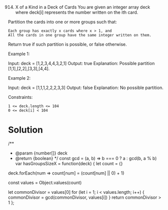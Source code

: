 914. X of a Kind in a Deck of Cards
You are given an integer array deck where deck[i] represents the number written on the ith card.

Partition the cards into one or more groups such that:

    Each group has exactly x cards where x > 1, and
    All the cards in one group have the same integer written on them.

Return true if such partition is possible, or false otherwise.

 

Example 1:

Input: deck = [1,2,3,4,4,3,2,1]
Output: true
Explanation: Possible partition [1,1],[2,2],[3,3],[4,4].

Example 2:

Input: deck = [1,1,1,2,2,2,3,3]
Output: false
Explanation: No possible partition.

 

Constraints:

    1 <= deck.length <= 104
    0 <= deck[i] < 104

# Solution
/**
 * @param {number[]} deck
 * @return {boolean}
 */
const gcd = (a, b) => b === 0 ? a : gcd(b, a % b)
var hasGroupsSizeX = function(deck) {
  let count = {}

  deck.forEach(num => count[num] = (count[num] || 0) + 1)
  
  const values = Object.values(count)

  let commonDivisor = values[0]
  for (let i = 1; i < values.length; i++) {
    commonDivisor = gcd(commonDivisor, values[i])
  }
  return commonDivisor > 1
};
